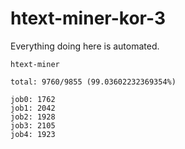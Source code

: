 # htext-miner-kor-3

Everything doing here is automated.

```
htext-miner

total: 9760/9855 (99.03602232369354%)

job0: 1762
job1: 2042
job2: 1928
job3: 2105
job4: 1923
```